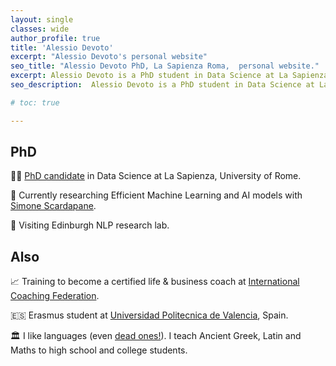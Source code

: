 ```yaml
---
layout: single
classes: wide
author_profile: true
title: 'Alessio Devoto'
excerpt: "Alessio Devoto's personal website"
seo_title: "Alessio Devoto PhD, La Sapienza Roma,  personal website."
excerpt: Alessio Devoto is a PhD student in Data Science at La Sapienza University, Rome.
seo_description:  Alessio Devoto is a PhD student in Data Science at La Sapienza University, Rome.

# toc: true

---
```

## PhD

👨‍🎓 [PhD candidate](https://phd.uniroma1.it/web/ALESSIO-DEVOTO_nP1701081_IT.aspx) in Data Science at La Sapienza, University of Rome. <br>

🌱 Currently researching Efficient Machine Learning and AI models with [Simone Scardapane](https://www.sscardapane.it). <br> 

🏴󠁧󠁢󠁳󠁣󠁴󠁿 Visiting Edinburgh NLP research lab.

## Also

📈 Training to become a certified life & business coach at [International Coaching Federation](https://coachingfederation.org). <br>

🇪🇸 Erasmus student at [Universidad Politecnica de Valencia](http://www.upv.es/es), Spain. <br>

🏛️ I like languages (even [dead ones!](https://www.sssscomic.com/comicpages/196.jpg)). I teach Ancient Greek, Latin and Maths to high school and college students. 


